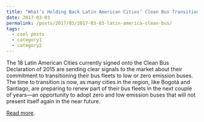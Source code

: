 ```yaml
---
title: "What’s Holding Back Latin American Cities’ Clean Bus Transition?"
date: 2017-03-03
permalink: /posts/2017/03/2017-03-03-latin-america-clean-bus/
tags:
  - cool posts
  - category1
  - category2
---
```


The 18 Latin American Cities currently signed onto the Clean Bus Declaration of 2015 are sending clear signals to the market about their commitment to transitioning their bus fleets to low or zero emission buses. The time to transition is now, as many cities in the region, like Bogotá and Santiago, are preparing to renew part of their bus fleets in the next couple of years—an opportunity to adopt zero and low emission buses that will not present itself again in the near future.

[Read more](https://thecityfix.com/blog/whats-holding-back-latin-american-cities-clean-bus-transition-sebastian-castellanos-anne-maassen/).
